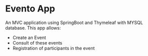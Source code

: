 # Evento App
An MVC application using SpringBoot and Thymeleaf with MYSQL database.
This app allows:
- Create an Event
- Consult of these events
- Registration of participants in the event